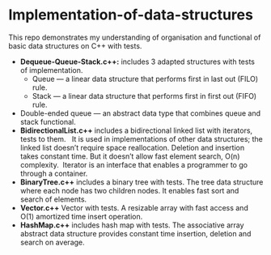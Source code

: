# Implementation-of-data-structures 
This repo demonstrates my understanding of organisation and functional of basic data structures on C++ with tests.  
* __Dequeue-Queue-Stack.c++:__ includes 3 adapted structures with tests of implementation. 
  * Queue — a linear data structure that performs first in last out (FILO) rule. 
  * Stack — a linear data structure that performs first in first out (FIFO) rule. 
 * Double-ended queue — an abstract data type that combines queue and stack functional. 
* __BidirectionalList.c++__ includes a bidirectional linked list with iterators, tests to them.  
  It is used in implementations of other data structures; the linked list doesn’t require space reallocation. Deletion and insertion takes constant time. But it doesn’t allow fast element search, O(n) complexity. 
  Iterator is an interface that enables a programmer to go through a container. 
* __BinaryTree.c++__ includes a binary tree with tests. The tree data structure where each node has two children nodes. It enables fast sort and search of elements. 
* __Vector.c++__ Vector with tests. A resizable array with fast access and O(1) amortized time insert operation.  
* __HashMap.c++__ includes hash map with tests. The associative array abstract data structure provides constant time insertion, deletion and search on average.
